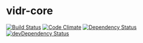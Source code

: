 # vidr-core
[![Build Status](https://img.shields.io/travis/vidr-group/vidr-core/master.svg?style=flat-square)](https://travis-ci.org/vidr-group/vidr-core)
[![Code Climate](https://img.shields.io/codeclimate/github/vidr-group/vidr-core.svg?style=flat-square)](https://codeclimate.com/github/vidr-group/vidr-core)
[![Dependency Status](https://img.shields.io/david/vidr-group/vidr-core.svg?style=flat-square)](https://david-dm.org/vidr-group/vidr-core) [![devDependency Status](https://img.shields.io/david/dev/vidr-group/vidr-core.svg?style=flat-square)](https://david-dm.org/vidr-group/vidr-core#info=devDependencies)
